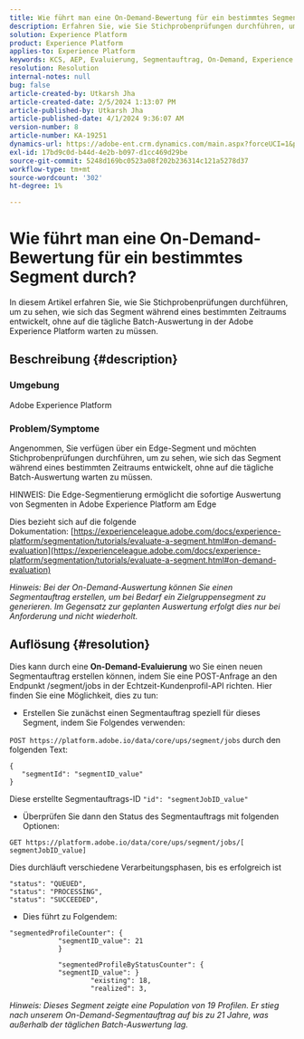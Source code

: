 ```yaml
---
title: Wie führt man eine On-Demand-Bewertung für ein bestimmtes Segment durch?
description: Erfahren Sie, wie Sie Stichprobenprüfungen durchführen, um zu sehen, wie sich das Segment während eines bestimmten Zeitraums in Adobe Experience Platform entwickelt.
solution: Experience Platform
product: Experience Platform
applies-to: Experience Platform
keywords: KCS, AEP, Evaluierung, Segmentauftrag, On-Demand, Experience Platform
resolution: Resolution
internal-notes: null
bug: false
article-created-by: Utkarsh Jha
article-created-date: 2/5/2024 1:13:07 PM
article-published-by: Utkarsh Jha
article-published-date: 4/1/2024 9:36:07 AM
version-number: 8
article-number: KA-19251
dynamics-url: https://adobe-ent.crm.dynamics.com/main.aspx?forceUCI=1&pagetype=entityrecord&etn=knowledgearticle&id=4ad2f546-28c4-ee11-9079-6045bd006b25
exl-id: 17bd9c0d-b44d-4e2b-b097-d1cc469d29be
source-git-commit: 5248d169bc0523a08f202b236314c121a5278d37
workflow-type: tm+mt
source-wordcount: '302'
ht-degree: 1%

---
```


# Wie führt man eine On-Demand-Bewertung für ein bestimmtes Segment durch?


In diesem Artikel erfahren Sie, wie Sie Stichprobenprüfungen durchführen, um zu sehen, wie sich das Segment während eines bestimmten Zeitraums entwickelt, ohne auf die tägliche Batch-Auswertung in der Adobe Experience Platform warten zu müssen.

## Beschreibung {#description}


### Umgebung

Adobe Experience Platform

### Problem/Symptome

Angenommen, Sie verfügen über ein Edge-Segment und möchten Stichprobenprüfungen durchführen, um zu sehen, wie sich das Segment während eines bestimmten Zeitraums entwickelt, ohne auf die tägliche Batch-Auswertung warten zu müssen.

HINWEIS: Die Edge-Segmentierung ermöglicht die sofortige Auswertung von Segmenten in Adobe Experience Platform am Edge

Dies bezieht sich auf die folgende Dokumentation: [https://experienceleague.adobe.com/docs/experience-platform/segmentation/tutorials/evaluate-a-segment.html#on-demand-evaluation](https://experienceleague.adobe.com/docs/experience-platform/segmentation/tutorials/evaluate-a-segment.html#on-demand-evaluation)

*Hinweis: Bei der On-Demand-Auswertung können Sie einen Segmentauftrag erstellen, um bei Bedarf ein Zielgruppensegment zu generieren. Im Gegensatz zur geplanten Auswertung erfolgt dies nur bei Anforderung und nicht wiederholt.*


## Auflösung {#resolution}


Dies kann durch eine <b>On-Demand-Evaluierung</b> wo Sie einen neuen Segmentauftrag erstellen können, indem Sie eine POST-Anfrage an den Endpunkt /segment/jobs in der Echtzeit-Kundenprofil-API richten. Hier finden Sie eine Möglichkeit, dies zu tun:

- Erstellen Sie zunächst einen Segmentauftrag speziell für dieses Segment, indem Sie Folgendes verwenden:


`POST https://platform.adobe.io/data/core/ups/segment/jobs` durch den folgenden Text:


```
{
   "segmentId": "segmentID_value"
}
```


Diese erstellte Segmentauftrags-ID `"id": "segmentJobID_value"`

- Überprüfen Sie dann den Status des Segmentauftrags mit folgenden Optionen:


`GET https://platform.adobe.io/data/core/ups/segment/jobs/[ segmentJobID_value]`

Dies durchläuft verschiedene Verarbeitungsphasen, bis es erfolgreich ist




```
"status": "QUEUED",
"status": "PROCESSING",
"status": "SUCCEEDED",
```




- Dies führt zu Folgendem:





```
"segmentedProfileCounter": {
            "segmentID_value": 21
            }

            "segmentedProfileByStatusCounter": {
            "segmentID_value": }
                    "existing": 18,
                    "realized": 3,
```




*Hinweis: Dieses Segment zeigte eine Population von 19 Profilen. Er stieg nach unserem On-Demand-Segmentauftrag auf bis zu 21 Jahre, was außerhalb der täglichen Batch-Auswertung lag.*
